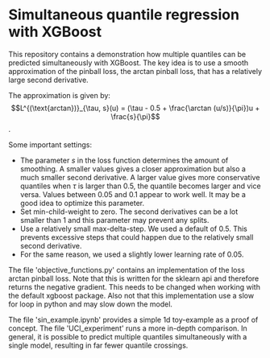 # Simultaneous quantile regression with XGBoost

This repository contains a demonstration how multiple quantiles can be predicted
simultaneously with XGBoost. The key idea is to use a smooth approximation of the
pinball loss, the arctan pinball loss, that has a relatively large second derivative.

The approximation is given by: 
$$L^{(\text{arctan})}_{\tau, s}(u) = (\tau - 0.5 + \frac{\arctan (u/s)}{\pi})u	 + \frac{s}{\pi}$$.

Some important settings:

- The parameter $s$ in the loss function determines the amount of smoothing. A smaller
values gives a closer approximation but also a much smaller second derivative.
A larger value gives more conservative quantiles when $\tau$ is larger than 0.5,
the quantile becomes larger and vice versa. Values between 0.05 and 0.1
appear to work well. It may be a good idea to optimize this parameter.
- Set min-child-weight to zero. The second derivatives can be a lot smaller than 1
and this parameter may prevent any splits.
- Use a relatively small max-delta-step. We used a default of 0.5. This prevents
excessive steps that could happen due to the relatively small second derivative.
- For the same reason, we used a slightly lower learning rate of 0.05.

The file 'objective_functions.py' contains an implementation of the loss
arctan pinball loss. Note that this is written for the sklearn api and therefore
returns the negative gradient. This needs to be changed when working with
the default xgboost package. Also not that this implementation use a slow 
for loop in python and may slow down the model.

The file 'sin_example.ipynb' provides a simple 1d toy-example as a proof of concept.
The file 'UCI_experiment' runs a more in-depth comparison. In general, it is 
possible to predict multiple quantiles simultaneously with a single model, resulting 
in far fewer quantile crossings.